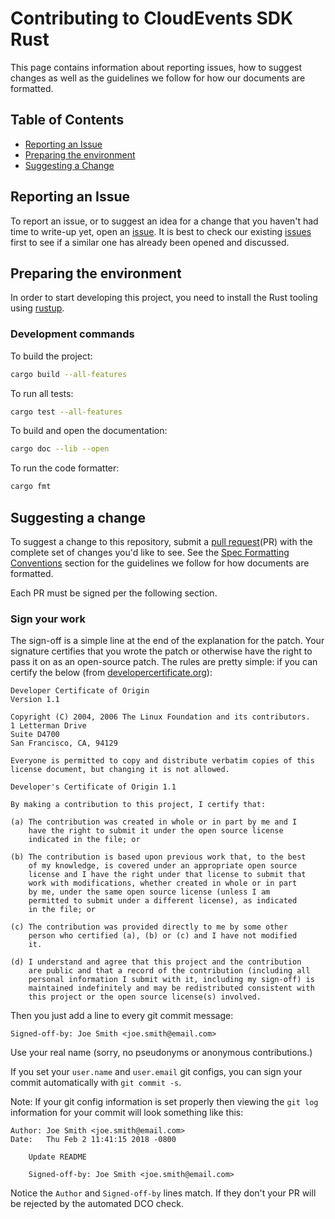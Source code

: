 # Contributing to CloudEvents SDK Rust

This page contains information about reporting issues, how to suggest changes as
well as the guidelines we follow for how our documents are formatted.

## Table of Contents

- [Reporting an Issue](#reporting-an-issue)
- [Preparing the environment](#preparing-the-environment)
- [Suggesting a Change](#suggesting-a-change)

## Reporting an Issue

To report an issue, or to suggest an idea for a change that you haven't had time
to write-up yet, open an [issue](https://github.com/cloudevents/sdk-rust/issues). It
is best to check our existing
[issues](https://github.com/cloudevents/sdk-rust/issues) first to see if a similar
one has already been opened and discussed.

## Preparing the environment

In order to start developing this project, 
you need to install the Rust tooling using [rustup](https://rustup.rs/).

### Development commands

To build the project:

```sh
cargo build --all-features
```

To run all tests:

```sh
cargo test --all-features
```

To build and open the documentation:

```sh
cargo doc --lib --open
```

To run the code formatter:

```sh
cargo fmt
```

## Suggesting a change

To suggest a change to this repository, submit a
[pull request](https://github.com/cloudevents/spec/pulls)(PR) with the complete
set of changes you'd like to see. See the
[Spec Formatting Conventions](#spec-formatting-conventions) section for the
guidelines we follow for how documents are formatted.

Each PR must be signed per the following section.

### Sign your work

The sign-off is a simple line at the end of the explanation for the patch. Your
signature certifies that you wrote the patch or otherwise have the right to pass
it on as an open-source patch. The rules are pretty simple: if you can certify
the below (from [developercertificate.org](http://developercertificate.org/)):

```
Developer Certificate of Origin
Version 1.1

Copyright (C) 2004, 2006 The Linux Foundation and its contributors.
1 Letterman Drive
Suite D4700
San Francisco, CA, 94129

Everyone is permitted to copy and distribute verbatim copies of this
license document, but changing it is not allowed.

Developer's Certificate of Origin 1.1

By making a contribution to this project, I certify that:

(a) The contribution was created in whole or in part by me and I
    have the right to submit it under the open source license
    indicated in the file; or

(b) The contribution is based upon previous work that, to the best
    of my knowledge, is covered under an appropriate open source
    license and I have the right under that license to submit that
    work with modifications, whether created in whole or in part
    by me, under the same open source license (unless I am
    permitted to submit under a different license), as indicated
    in the file; or

(c) The contribution was provided directly to me by some other
    person who certified (a), (b) or (c) and I have not modified
    it.

(d) I understand and agree that this project and the contribution
    are public and that a record of the contribution (including all
    personal information I submit with it, including my sign-off) is
    maintained indefinitely and may be redistributed consistent with
    this project or the open source license(s) involved.
```

Then you just add a line to every git commit message:

    Signed-off-by: Joe Smith <joe.smith@email.com>

Use your real name (sorry, no pseudonyms or anonymous contributions.)

If you set your `user.name` and `user.email` git configs, you can sign your
commit automatically with `git commit -s`.

Note: If your git config information is set properly then viewing the `git log`
information for your commit will look something like this:

```
Author: Joe Smith <joe.smith@email.com>
Date:   Thu Feb 2 11:41:15 2018 -0800

    Update README

    Signed-off-by: Joe Smith <joe.smith@email.com>
```

Notice the `Author` and `Signed-off-by` lines match. If they don't your PR will
be rejected by the automated DCO check.
